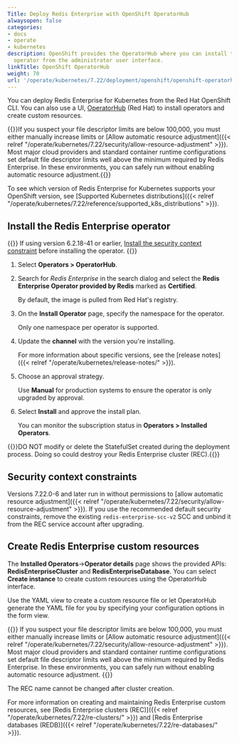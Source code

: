 ```yaml
---
Title: Deploy Redis Enterprise with OpenShift OperatorHub
alwaysopen: false
categories:
- docs
- operate
- kubernetes
description: OpenShift provides the OperatorHub where you can install the Redis Enterprise
  operator from the administrator user interface.
linkTitle: OpenShift OperatorHub
weight: 70
url: '/operate/kubernetes/7.22/deployment/openshift/openshift-operatorhub/'
---
```

You can deploy Redis Enterprise for Kubernetes from the Red Hat OpenShift CLI. You can also use a UI, [OperatorHub](https://docs.openshift.com/container-platform/4.11/operators/index.html) (Red Hat) to install operators and create custom resources.

{{<note>}}If you suspect your file descriptor limits are below 100,000, you must either manually increase limits or [Allow automatic resource adjustment]({{< relref "/operate/kubernetes/7.22/security/allow-resource-adjustment" >}}). Most major cloud providers and standard container runtime configurations set default file descriptor limits well above the minimum required by Redis Enterprise. In these environments, you can safely run without enabling automatic resource adjustment.{{</note>}}

To see which version of Redis Enterprise for Kubernetes supports your OpenShift version, see [Supported Kubernetes distributions]({{< relref "/operate/kubernetes/7.22/reference/supported_k8s_distributions" >}}).

## Install the Redis Enterprise operator

{{<warning>}} If using version 6.2.18-41 or earlier, [Install the security context constraint](#install-security-context-constraint) before installing the operator. {{</warning>}}

1. Select **Operators > OperatorHub**.

2. Search for _Redis Enterprise_ in the search dialog and select the **Redis Enterprise Operator provided by Redis** marked as **Certified**.

    By default, the image is pulled from Red Hat's registry.

3. On the **Install Operator** page, specify the namespace for the operator.

    Only one namespace per operator is supported.

4. Update the **channel** with the version you're installing.

    For more information about specific versions, see the [release notes]({{< relref "/operate/kubernetes/release-notes/" >}}).

5. Choose an approval strategy.

    Use **Manual** for production systems to ensure the operator is only upgraded by approval.

6. Select **Install** and approve the install plan.

   You can monitor the subscription status in **Operators > Installed Operators**.

{{<warning>}}DO NOT modify or delete the StatefulSet created during the deployment process. Doing so could destroy your Redis Enterprise cluster (REC).{{</warning>}}

## Security context constraints

Versions 7.22.0-6 and later run in without permissions to [allow automatic resource adjustment]({{< relref "/operate/kubernetes/7.22/security/allow-resource-adjustment" >}}). If you use the recommended default security constraints, remove the existing `redis-enterprise-scc-v2` SCC and unbind it from the REC service account after upgrading.

## Create Redis Enterprise custom resources

The **Installed Operators**->**Operator details** page shows the provided APIs: **RedisEnterpriseCluster** and **RedisEnterpriseDatabase**. You can select **Create instance** to create custom resources using the OperatorHub interface.


Use the YAML view to create a custom resource file or let OperatorHub generate the YAML file for you by specifying your configuration options in the form view.

{{<note>}}
If you suspect your file descriptor limits are below 100,000, you must either manually increase limits or [Allow automatic resource adjustment]({{< relref "/operate/kubernetes/7.22/security/allow-resource-adjustment" >}}). Most major cloud providers and standard container runtime configurations set default file descriptor limits well above the minimum required by Redis Enterprise. In these environments, you can safely run without enabling automatic resource adjustment.
{{</note>}}

<note> The REC name cannot be changed after cluster creation.</note>

For more information on creating and maintaining Redis Enterprise custom resources, see [Redis Enterprise clusters (REC)]({{< relref "/operate/kubernetes/7.22/re-clusters/" >}}) and [Redis Enterprise databases (REDB)]({{< relref "/operate/kubernetes/7.22/re-databases/" >}}).
